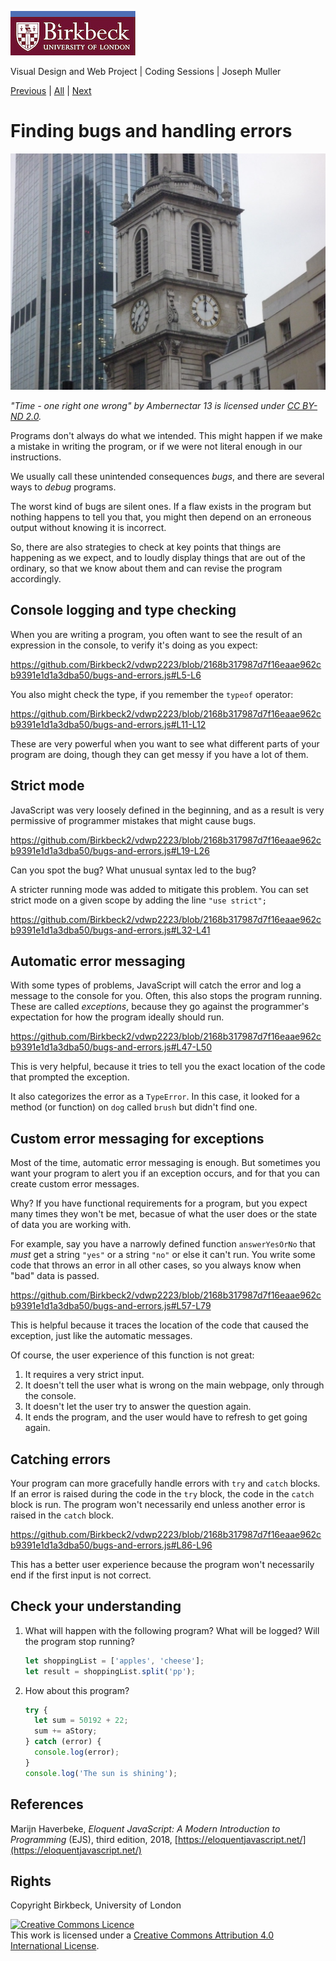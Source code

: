 ![Birkbeck, University of London](images/birkbeck-logo.jpg)

Visual Design and Web Project | Coding Sessions | Joseph Muller

[Previous](objects.md) | [All](README.md) | [Next](.md)
# Finding bugs and handling errors

![Two clocks on a tower telling different times](images/time-one-right-one-wrong.jpg)

*"Time - one right one wrong" by Ambernectar 13 is licensed under [CC BY-ND 2.0](https://creativecommons.org/licenses/by-nd/2.0/?ref=openverse).*

Programs don't always do what we intended. This might happen if we make a mistake in writing the program, or if we were not literal enough in our instructions.

We usually call these unintended consequences *bugs*, and there are several ways to *debug* programs.

The worst kind of bugs are silent ones. If a flaw exists in the program but nothing happens to tell you that, you might then depend on an erroneous output without knowing it is incorrect.

So, there are also strategies to check at key points that things are happening as we expect, and to loudly display things that are out of the ordinary, so that we know about them and can revise the program accordingly.

## Console logging and type checking

When you are writing a program, you often want to see the result of an expression in the console, to verify it's doing as you expect:

https://github.com/Birkbeck2/vdwp2223/blob/2168b317987d7f16eaae962cb9391e1d1a3dba50/bugs-and-errors.js#L5-L6

You also might check the type, if you remember the `typeof` operator:

https://github.com/Birkbeck2/vdwp2223/blob/2168b317987d7f16eaae962cb9391e1d1a3dba50/bugs-and-errors.js#L11-L12

These are very powerful when you want to see what different parts of your program are doing, though they can get messy if you have a lot of them.

## Strict mode

JavaScript was very loosely defined in the beginning, and as a result is very permissive of programmer mistakes that might cause bugs.

https://github.com/Birkbeck2/vdwp2223/blob/2168b317987d7f16eaae962cb9391e1d1a3dba50/bugs-and-errors.js#L19-L26

Can you spot the bug? What unusual syntax led to the bug?

A stricter running mode was added to mitigate this problem. You can set strict mode on a given scope by adding the line `"use strict";`

https://github.com/Birkbeck2/vdwp2223/blob/2168b317987d7f16eaae962cb9391e1d1a3dba50/bugs-and-errors.js#L32-L41

## Automatic error messaging

With some types of problems, JavaScript will catch the error and log a message to the console for you. Often, this also stops the program running. These are called *exceptions*, because they go against the programmer's expectation for how the program ideally should run.

https://github.com/Birkbeck2/vdwp2223/blob/2168b317987d7f16eaae962cb9391e1d1a3dba50/bugs-and-errors.js#L47-L50

This is very helpful, because it tries to tell you the exact location of the code that prompted the exception. 

It also categorizes the error as a `TypeError`. In this case, it looked for a method (or function) on `dog` called `brush` but didn't find one.

## Custom error messaging for exceptions

Most of the time, automatic error messaging is enough. But sometimes you want your program to alert you if an exception occurs, and for that you can create custom error messages.

Why? If you have functional requirements for a program, but you expect many times they won't be met, becasue of what the user does or the state of data you are working with.

For example, say you have a narrowly defined function `answerYesOrNo` that *must* get a string `"yes"` or a string `"no"` or else it can't run. You write some code that throws an error in all other cases, so you always know when "bad" data is passed.

https://github.com/Birkbeck2/vdwp2223/blob/2168b317987d7f16eaae962cb9391e1d1a3dba50/bugs-and-errors.js#L57-L79

This is helpful because it traces the location of the code that caused the exception, just like the automatic messages.

Of course, the user experience of this function is not great:

1. It requires a very strict input.
2. It doesn't tell the user what is wrong on the main webpage, only through the console.
3. It doesn't let the user try to answer the question again.
4. It ends the program, and the user would have to refresh to get going again.

## Catching errors

Your program can more gracefully handle errors with `try` and `catch` blocks. If an error is raised during the code in the `try` block, the code in the `catch` block is run. The program won't necessarily end unless another error is raised in the `catch` block.

https://github.com/Birkbeck2/vdwp2223/blob/2168b317987d7f16eaae962cb9391e1d1a3dba50/bugs-and-errors.js#L86-L96

This has a better user experience because the program won't necessarily end if the first input is not correct.

## Check your understanding
1. What will happen with the following program? What will be logged? Will the program stop running?
    ```js
    let shoppingList = ['apples', 'cheese'];
    let result = shoppingList.split('pp');
    ```
2. How about this program?
    ```js
    try {
      let sum = 50192 + 22;
      sum += aStory;
    } catch (error) {
      console.log(error);
    }
    console.log('The sun is shining');
    ```

## References
Marijn Haverbeke, *Eloquent JavaScript: A Modern Introduction to Programming* (EJS), third edition, 2018, [https://eloquentjavascript.net/](https://eloquentjavascript.net/)

## Rights
Copyright Birkbeck, University of London

<a rel="license" href="http://creativecommons.org/licenses/by/4.0/"><img alt="Creative Commons Licence" src="https://i.creativecommons.org/l/by/4.0/88x31.png" /></a><br />This work is licensed under a <a rel="license" href="http://creativecommons.org/licenses/by/4.0/">Creative Commons Attribution 4.0 International License</a>.
